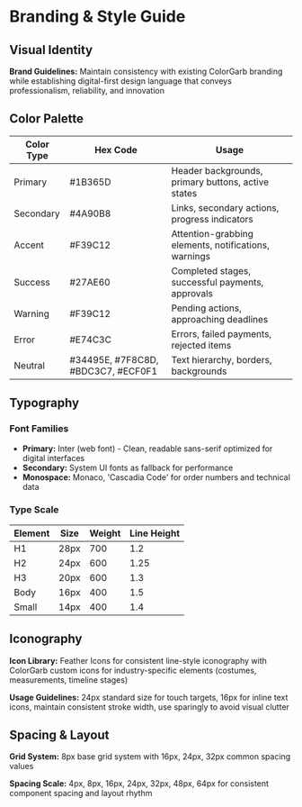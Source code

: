 # Branding & Style Guide

## Visual Identity
**Brand Guidelines:** Maintain consistency with existing ColorGarb branding while establishing digital-first design language that conveys professionalism, reliability, and innovation

## Color Palette

| Color Type | Hex Code | Usage |
|------------|----------|--------|
| Primary | #1B365D | Header backgrounds, primary buttons, active states |
| Secondary | #4A90B8 | Links, secondary actions, progress indicators |
| Accent | #F39C12 | Attention-grabbing elements, notifications, warnings |
| Success | #27AE60 | Completed stages, successful payments, approvals |
| Warning | #F39C12 | Pending actions, approaching deadlines |
| Error | #E74C3C | Errors, failed payments, rejected items |
| Neutral | #34495E, #7F8C8D, #BDC3C7, #ECF0F1 | Text hierarchy, borders, backgrounds |

## Typography

### Font Families
- **Primary:** Inter (web font) - Clean, readable sans-serif optimized for digital interfaces
- **Secondary:** System UI fonts as fallback for performance
- **Monospace:** Monaco, 'Cascadia Code' for order numbers and technical data

### Type Scale

| Element | Size | Weight | Line Height |
|---------|------|--------|-------------|
| H1 | 28px | 700 | 1.2 |
| H2 | 24px | 600 | 1.25 |
| H3 | 20px | 600 | 1.3 |
| Body | 16px | 400 | 1.5 |
| Small | 14px | 400 | 1.4 |

## Iconography
**Icon Library:** Feather Icons for consistent line-style iconography with ColorGarb custom icons for industry-specific elements (costumes, measurements, timeline stages)

**Usage Guidelines:** 24px standard size for touch targets, 16px for inline text icons, maintain consistent stroke width, use sparingly to avoid visual clutter

## Spacing & Layout
**Grid System:** 8px base grid system with 16px, 24px, 32px common spacing values

**Spacing Scale:** 4px, 8px, 16px, 24px, 32px, 48px, 64px for consistent component spacing and layout rhythm

